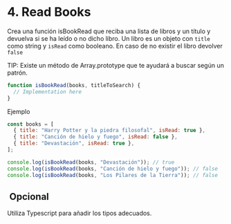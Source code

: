 # 4. Read Books

Crea una función isBookRead que reciba una lista de libros y un título y devuelva si se ha leído o no dicho libro. Un libro es un objeto con `title` como string y `isRead` como booleano. En caso de no existir el libro devolver `false`

TIP: Existe un método de Array.prototype que te ayudará a buscar según un patrón.

```javascript
function isBookRead(books, titleToSearch) {
  // Implementation here
}
```

Ejemplo

```javascript
const books = [
  { title: "Harry Potter y la piedra filosofal", isRead: true },
  { title: "Canción de hielo y fuego", isRead: false },
  { title: "Devastación", isRead: true },
];

console.log(isBookRead(books, "Devastación")); // true
console.log(isBookRead(books, "Canción de hielo y fuego")); // false
console.log(isBookRead(books, "Los Pilares de la Tierra")); // false
```

##  Opcional

Utiliza Typescript para añadir los tipos adecuados.
